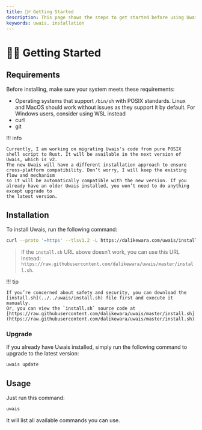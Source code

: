 ```yaml
---
title: 🏃‍♂️ Getting Started
description: This page shows the steps to get started before using Uwais
keywords: uwais, installation
---
```


# 🏃‍♂️ Getting Started

## Requirements

Before installing, make sure your system meets these requirements:

- Operating systems that support `/bin/sh` with POSIX standards. Linux and MacOS should work without issues as they support it by default. For Windows users, consider using WSL instead
- curl
- git

!!! info

    Currently, I am working on migrating Uwais's code from pure POSIX shell script to Rust. It will be available in the next version of Uwais, which is v2.
    The new Uwais will have a different installation approach to ensure cross-platform compatibility. Don’t worry, I will keep the existing flow and mechanism
    so it will be automatically compatible with the new version. If you already have an older Uwais installed, you won’t need to do anything except upgrade to
    the latest version.

## Installation

To install Uwais, run the following command:

``` bash
curl --proto '=https' --tlsv1.2 -L https://dalikewara.com/uwais/install.sh | sh
```

> If the `install.sh` URL above doesn’t work, you can use this URL instead: `https://raw.githubusercontent.com/dalikewara/uwais/master/install.sh`.

!!! tip

    If you’re concerned about safety and security, you can download the [install.sh](../../uwais/install.sh) file first and execute it manually.
    Or, you can view the `install.sh` source code at [https://raw.githubusercontent.com/dalikewara/uwais/master/install.sh](https://raw.githubusercontent.com/dalikewara/uwais/master/install.sh).

### Upgrade

If you already have Uwais installed, simply run the following command to upgrade to the latest version:

``` bash
uwais update
```

## Usage

Just run this command:

``` bash
uwais
```

It will list all available commands you can use.
